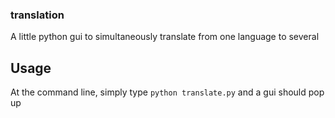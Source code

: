 ### translation

A little python gui to simultaneously translate from one language to several

## Usage

At the command line, simply type `python translate.py` and a gui should pop up
